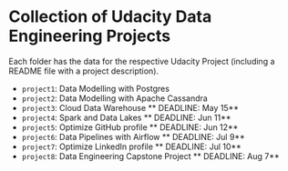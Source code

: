 # Collection of Udacity Data Engineering Projects

Each folder has the data for the respective Udacity Project (including a README file with a project description).

- `project1`: Data Modelling with Postgres
- `project2`: Data Modelling with Apache Cassandra
- `project3`: Cloud Data Warehouse ** DEADLINE: May 15**
- `project4`: Spark and Data Lakes ** DEADLINE: Jun 11**
- `project5`: Optimize GitHub profile ** DEADLINE: Jun 12**
- `project6`: Data Pipelines with Airflow ** DEADLINE: Jul 9**
- `project7`: Optimize LinkedIn profile ** DEADLINE: Jul 10**
- `project8`: Data Engineering Capstone Project ** DEADLINE: Aug 7**


